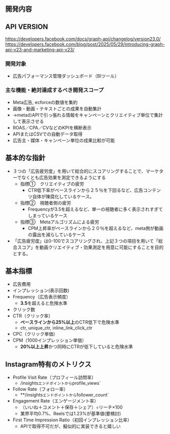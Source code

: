## 開発内容

## API VERSION
https://developers.facebook.com/docs/graph-api/changelog/version23.0/
https://developers.facebook.com/blog/post/2025/05/29/introducing-graph-api-v23-and-marketing-api-v23/

### 開発対象
- 広告パフォーマンス管理ダッシュボード（BIツール）

### 主な機能・絶対達成するべき開発スコープ
- Meta広告, ecforceの数値を集約
- 画像・動画・テキストごとの成果を自動集計
- →metaのAPIで引っ張れる情報をキャンペーンとクリエイティブ単位で集計して表示させる
- ROAS／CPA／CVなどのKPIを横断表示
- APIまたはCSVでの自動データ取得
- 広告主・媒体・キャンペーン単位の成果比較が可能

## 基本的な指針

- ３つの「広告疲労度」を用いて総合的にスコアリングすることで、マーケターでなくとも広告効果を測定できるようにする
	- 指標①　クリエイティブの疲労
		- CTR低下率がベースラインから２５％を下回るなど、広告コンテンツ自体が陳腐化しているケース。
	- 指標②　視聴者側の疲労　
		- Frequencyが3.5を超えるなど、単一の視聴者に多く表示されすぎてしまっているケース
	- 指標③　Metaアルゴリズムによる疲労
		- CPM上昇率がベースラインから２０％を超えるなど、meta側が動画の露出を減らしているケース
- 「広告疲労度」は0-100でスコアリングされ、上記３つの項目を用いて「総合スコア」を動画クリエイティブ・効果測定を用意に可能にすることを目的とする。

## 基本指標

- 広告費用
- インプレッション(表示回数)
- Frequency（広告表示頻度）
	- **3.5**を超えると危険水準
- クリック数
- CTR（クリック率）
	- **ベースラインから25%以上**のCTR低下で危険水準
	- ctr, unique_ctr, inline_link_click_ctr
- CPC（クリック単価）
- CPM（1000インプレッション単価）
	- **20%以上上昇**かつ同時にCTRが低下していると危険水準

## Instagram特有のメトリクス

- Profile Visit Rate（プロフィール訪問率）
	- /insights`エンドポイントから`profile_views`
- Follow Rate（フォロー率）
	- **/insights`エンドポイントから`follower_count`
- Engagement Rate（エンゲージメント率）
	- （いいね＋コメント＋保存＋シェア）÷リーチ×100
	- 業界平均0.7%、Reelsでは1.23%が基準値(要検討)
- First Time Impression Ratio（初回インプレッション比率）
	- APIで取得不可だが、擬似的に実装できると嬉しい